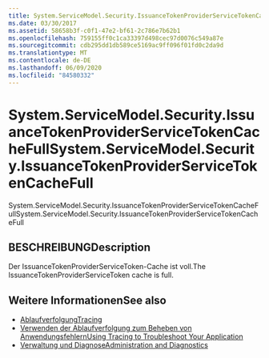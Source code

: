 ```yaml
---
title: System.ServiceModel.Security.IssuanceTokenProviderServiceTokenCacheFull
ms.date: 03/30/2017
ms.assetid: 58658b3f-c0f1-47e2-bf61-2c786e7b62b1
ms.openlocfilehash: 759155ff0c1ca33397d498cec97d0076c549a87e
ms.sourcegitcommit: cdb295dd1db589ce5169ac9ff096f01fd0c2da9d
ms.translationtype: MT
ms.contentlocale: de-DE
ms.lasthandoff: 06/09/2020
ms.locfileid: "84580332"
---
```

# <a name="systemservicemodelsecurityissuancetokenproviderservicetokencachefull"></a><span data-ttu-id="e33d9-102">System.ServiceModel.Security.IssuanceTokenProviderServiceTokenCacheFull</span><span class="sxs-lookup"><span data-stu-id="e33d9-102">System.ServiceModel.Security.IssuanceTokenProviderServiceTokenCacheFull</span></span>
<span data-ttu-id="e33d9-103">System.ServiceModel.Security.IssuanceTokenProviderServiceTokenCacheFull</span><span class="sxs-lookup"><span data-stu-id="e33d9-103">System.ServiceModel.Security.IssuanceTokenProviderServiceTokenCacheFull</span></span>  
  
## <a name="description"></a><span data-ttu-id="e33d9-104">BESCHREIBUNG</span><span class="sxs-lookup"><span data-stu-id="e33d9-104">Description</span></span>  
 <span data-ttu-id="e33d9-105">Der IssuanceTokenProviderServiceToken-Cache ist voll.</span><span class="sxs-lookup"><span data-stu-id="e33d9-105">The IssuanceTokenProviderServiceToken cache is full.</span></span>  
  
## <a name="see-also"></a><span data-ttu-id="e33d9-106">Weitere Informationen</span><span class="sxs-lookup"><span data-stu-id="e33d9-106">See also</span></span>

- [<span data-ttu-id="e33d9-107">Ablaufverfolgung</span><span class="sxs-lookup"><span data-stu-id="e33d9-107">Tracing</span></span>](index.md)
- [<span data-ttu-id="e33d9-108">Verwenden der Ablaufverfolgung zum Beheben von Anwendungsfehlern</span><span class="sxs-lookup"><span data-stu-id="e33d9-108">Using Tracing to Troubleshoot Your Application</span></span>](using-tracing-to-troubleshoot-your-application.md)
- [<span data-ttu-id="e33d9-109">Verwaltung und Diagnose</span><span class="sxs-lookup"><span data-stu-id="e33d9-109">Administration and Diagnostics</span></span>](../index.md)
